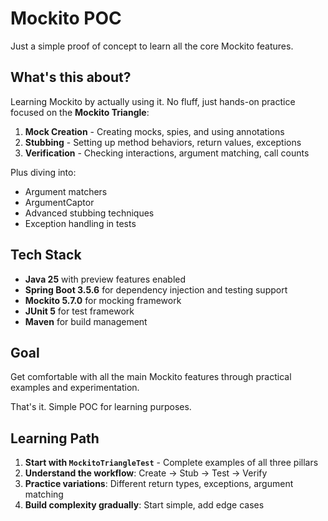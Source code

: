 # Mockito POC

Just a simple proof of concept to learn all the core Mockito features.

## What's this about?

Learning Mockito by actually using it. No fluff, just hands-on practice focused on the **Mockito Triangle**:

1. **Mock Creation** - Creating mocks, spies, and using annotations
2. **Stubbing** - Setting up method behaviors, return values, exceptions
3. **Verification** - Checking interactions, argument matching, call counts

Plus diving into:
- Argument matchers
- ArgumentCaptor
- Advanced stubbing techniques
- Exception handling in tests

## Tech Stack

- **Java 25** with preview features enabled
- **Spring Boot 3.5.6** for dependency injection and testing support
- **Mockito 5.7.0** for mocking framework
- **JUnit 5** for test framework
- **Maven** for build management

## Goal

Get comfortable with all the main Mockito features through practical examples and experimentation.

That's it. Simple POC for learning purposes.

## Learning Path

1. **Start with `MockitoTriangleTest`** - Complete examples of all three pillars
2. **Understand the workflow**: Create → Stub → Test → Verify
3. **Practice variations**: Different return types, exceptions, argument matching
4. **Build complexity gradually**: Start simple, add edge cases
